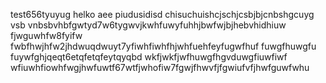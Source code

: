 test656tyuyug
helko aee piudusidisd chisuchuishcjschjcsbjbjcnbshgcuyg vsb vnbsbvhbfgwtyd7w6tygwvjkwhfuwyfuhhjbwfwjbjhebvhidhiuw fjwguwhfw8fyifw fwbfhwjhfw2jhdwuqdwuyt7yfiwhfiwhfhjwhfuehfeyfugwfhuf fuwgfhuwgfu fuywfghjqeqt6etqfetqfeytqyqbd wkfjwkfjwfhuwgfhgvduwgfiuwfiwf wfiuwhfiowhfwgjhwfuwtf67wtfjwhofiw7fgwjfhwvfjfgwiufvfjhwfguwfwhu
